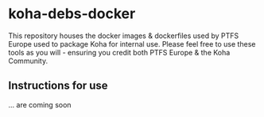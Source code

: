 # koha-debs-docker
This repository houses the docker images & dockerfiles used by PTFS Europe used to package Koha for internal use. Please feel free to use these tools as you will - ensuring you credit both PTFS Europe & the Koha Community.

## Instructions for use
... are coming soon

